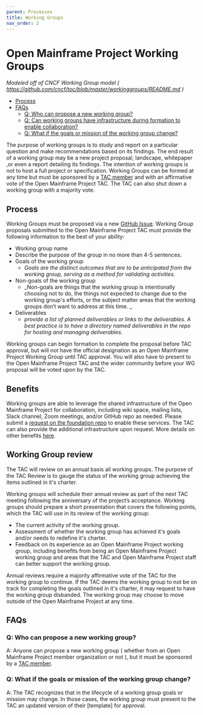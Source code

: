 ```yaml
---
parent: Processes
title: Working Groups
nav_order: 2
---
```


# Open Mainframe Project Working Groups
_Modeled off of CNCF Working Group model ( https://github.com/cncf/toc/blob/master/workinggroups/README.md )_

- [Process](#process)
- [FAQs](#faqs)
    - [Q: Who can propose a new working group?](#q-who-can-propose-a-new-working-group)
    - [Q: Can working groups have infrastructure during formation to enable collaboration?](#q-can-working-groups-have-infrastructure-during-formation-to-enable-collaboration)
    - [Q: What if the goals or mission of the working group change?](#q-what-if-the-goals-or-mission-of-the-working-group-change)

The purpose of working groups is to study and report on a particular question and make recommendations based on its findings. The end result of a working group may be a new project proposal, landscape, whitepaper ,or even a report detailing its findings. The intention of working groups is not to host a full project or specification. Working Groups can be formed at any time but must be sponsored by a [TAC member] and with an affirmative vote of the Open Mainframe Project TAC. The TAC can also shut down a working group with a majority vote.

## Process

Working Groups must be proposed via a new [GitHub Issue]. Working Group proposals submitted to the Open Mainframe Project TAC must provide the following information to the best of your ability:

- Working group name
- Describe the purpose of the group in no more than 4-5 sentences.
- Goals of the working group
    - _Goals are the distinct outcomes that are to be anticipated from the working group, serving as a method for validating activities._
- Non-goals of the working group
    - _Non-goals are things that the working group is intentionally choosing not to do, the things not expected to change due to the working group's efforts, or the subject matter areas that the working groups don’t want to address at this time. _
- Deliverables
    - _provide a list of planned deliverables or links to the deliverables. A best practice is to have a directory named deliverables in the repo for hosting and managing deliverables._

Working groups can begin formation to complete the proposal before TAC approval, but will not have the official designation as an Open Mainframe Project Working Group until TAC approval. You will also have to present to the Open Mainframe Project TAC and the wider community before your WG proposal will be voted upon by the TAC. 

## Benefits

Working groups are able to leverage the shared infrastructure of the Open Mainframe Project for collaboration, including wiki space, mailing lists, Slack channel, Zoom meetings, and/or GitHub repo as needed. Please submit a [request on the foundation repo] to enable these services. The TAC can also provide the additional infrastructure upon request. More details on other benefits [here](project_benefits_by_stage).

## Working Group review

The TAC will review on an annual basis all working groups. The purpose of the TAC Review is to gauge the status of the working group achieving the items outlined in it's charter. 

Working groups will schedule their annual review as part of the next TAC meeting following the anniversary of the project’s acceptance. Working groups should prepare a short presentation that covers the following points, which the TAC will use in its review of the working group:

- The current activity of the working group.
- Assessment of whether the working group has achieved it's goals and/or needs to redefine it's charter.
- Feedback on its experience as an Open Mainframe Project working group, including benefits from being an Open Mainframe Project working group and areas that the TAC and Open Mainframe Project staff can better support the working group.

Annual reviews require a majority affirmative vote of the TAC for the working group to continue. If the TAC deems the working group to not be on track for completing the goals outlined in it's charter, it may request to have the working group disbanded. The working group may choose to move outside of the Open Mainframe Project at any time.

## FAQs

### Q: Who can propose a new working group?
A: Anyone can propose a new working group ( whether from an Open Mainframe Project member organization or not ), but it must be sponsored by a [TAC member].

### Q: What if the goals or mission of the working group change?
A: The TAC recognizes that in the lifecycle of a working group goals or mission may change. In those cases, the working group must present to the TAC an updated version of their [template] for approval.

[TAC member]: https://github.com/openmainframeproject/tac#tac-members
[request on the foundation repo]: https://servicedesk.openmainframeproject.org
[GitHub Issue]: https://github.com/openmainframeproject/tac/issues/new?assignees=openmainframeproject%2Ftac-voting-members%2Copenmainframeproject%2Fomp-staff&labels=meeting-agenda&template=new-working-group-proposal.yml&title=New+Working+Group+Proposal+-+NAME
